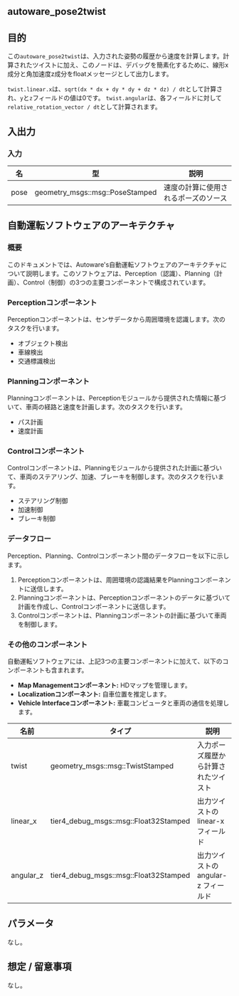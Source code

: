 ## autoware_pose2twist

## 目的

この`autoware_pose2twist`は、入力された姿勢の履歴から速度を計算します。計算されたツイストに加え、このノードは、デバッグを簡素化するために、線形x成分と角加速度z成分をfloatメッセージとして出力します。

`twist.linear.x`は、`sqrt(dx * dx + dy * dy + dz * dz) / dt`として計算され、`y`と`z`フィールドの値は0です。
`twist.angular`は、各フィールドに対して`relative_rotation_vector / dt`として計算されます。

## 入出力

### 入力

| 名 | 型 | 説明 |
| -- | -- | -- |
| pose | geometry_msgs::msg::PoseStamped | 速度の計算に使用されるポーズのソース |

## 自動運転ソフトウェアのアーキテクチャ

### 概要

このドキュメントでは、Autoware's自動運転ソフトウェアのアーキテクチャについて説明します。このソフトウェアは、Perception（認識）、Planning（計画）、Control（制御）の3つの主要コンポーネントで構成されています。

### Perceptionコンポーネント

Perceptionコンポーネントは、センサデータから周囲環境を認識します。次のタスクを行います。

- オブジェクト検出
- 車線検出
- 交通標識検出

### Planningコンポーネント

Planningコンポーネントは、Perceptionモジュールから提供された情報に基づいて、車両の経路と速度を計画します。次のタスクを行います。

- パス計画
- 速度計画

### Controlコンポーネント

Controlコンポーネントは、Planningモジュールから提供された計画に基づいて、車両のステアリング、加速、ブレーキを制御します。次のタスクを行います。

- ステアリング制御
- 加速制御
- ブレーキ制御

### データフロー

Perception、Planning、Controlコンポーネント間のデータフローを以下に示します。

1. Perceptionコンポーネントは、周囲環境の認識結果をPlanningコンポーネントに送信します。
2. Planningコンポーネントは、Perceptionコンポーネントのデータに基づいて計画を作成し、Controlコンポーネントに送信します。
3. Controlコンポーネントは、Planningコンポーネントの計画に基づいて車両を制御します。

### その他のコンポーネント

自動運転ソフトウェアには、上記3つの主要コンポーネントに加えて、以下のコンポーネントも含まれます。

- **Map Managementコンポーネント:** HDマップを管理します。
- **Localizationコンポーネント:** 自車位置を推定します。
- **Vehicle Interfaceコンポーネント:** 車載コンピュータと車両の通信を処理します。

| 名前 | タイプ | 説明 |
|---|---|---|
| twist | geometry_msgs::msg::TwistStamped | 入力ポーズ履歴から計算されたツイスト |
| linear_x | tier4_debug_msgs::msg::Float32Stamped | 出力ツイストの linear-x フィールド |
| angular_z | tier4_debug_msgs::msg::Float32Stamped | 出力ツイストの angular-z フィールド |

## パラメータ

なし。

## 想定 / 留意事項

なし。

